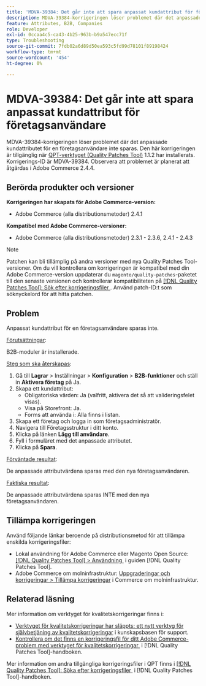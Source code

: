 ```yaml
---
title: 'MDVA-39384: Det går inte att spara anpassat kundattribut för företagsanvändare'
description: MDVA-39384-korrigeringen löser problemet där det anpassade kundattributet för en företagsanvändare inte sparas. Den här korrigeringen är tillgänglig när [QPT-verktyget (Quality Patches Tool)](https://experienceleague.adobe.com/sv/docs/commerce-operations/tools/quality-patches-tool/quality-patches-tool-to-self-serve-quality-patches) 1.1.2 är installerat. Korrigerings-ID är MDVA-39384. Observera att problemet är planerat att åtgärdas i Adobe Commerce 2.4.4.
feature: Attributes, B2B, Companies
role: Developer
exl-id: 0ccaa4c5-ca43-4b25-963b-b9a547ecc71f
type: Troubleshooting
source-git-commit: 7fdb02a6d89d50ea593c5fd99d78101f89198424
workflow-type: tm+mt
source-wordcount: '454'
ht-degree: 0%

---
```


# MDVA-39384: Det går inte att spara anpassat kundattribut för företagsanvändare

MDVA-39384-korrigeringen löser problemet där det anpassade kundattributet för en företagsanvändare inte sparas. Den här korrigeringen är tillgänglig när [QPT-verktyget (Quality Patches Tool)](https://experienceleague.adobe.com/sv/docs/commerce-operations/tools/quality-patches-tool/quality-patches-tool-to-self-serve-quality-patches) 1.1.2 har installerats. Korrigerings-ID är MDVA-39384. Observera att problemet är planerat att åtgärdas i Adobe Commerce 2.4.4.

## Berörda produkter och versioner

**Korrigeringen har skapats för Adobe Commerce-version:**

* Adobe Commerce (alla distributionsmetoder) 2.4.1

**Kompatibel med Adobe Commerce-versioner:**

* Adobe Commerce (alla distributionsmetoder) 2.3.1 - 2.3.6, 2.4.1 - 2.4.3

>[!NOTE]
>
>Patchen kan bli tillämplig på andra versioner med nya Quality Patches Tool-versioner. Om du vill kontrollera om korrigeringen är kompatibel med din Adobe Commerce-version uppdaterar du `magento/quality-patches`-paketet till den senaste versionen och kontrollerar kompatibiliteten på [[!DNL Quality Patches Tool]: Sök efter korrigeringsfiler &#x200B;](https://experienceleague.adobe.com/sv/docs/commerce-operations/tools/quality-patches-tool/quality-patches-tool-to-self-serve-quality-patches). Använd patch-ID:t som söknyckelord för att hitta patchen.

## Problem

Anpassat kundattribut för en företagsanvändare sparas inte.

<u>Förutsättningar</u>:

B2B-moduler är installerade.

<u>Steg som ska återskapas</u>:

1. Gå till **Lagrar** > Inställningar > **Konfiguration** > **B2B-funktioner** och ställ in **Aktivera företag** på Ja.
1. Skapa ett kundattribut:
   * Obligatoriska värden: Ja (valfritt, aktivera det så att valideringsfelet visas).
   * Visa på Storefront: Ja.
   * Forms att använda i: Alla finns i listan.
1. Skapa ett företag och logga in som företagsadministratör.
1. Navigera till Företagsstruktur i ditt konto.
1. Klicka på länken **Lägg till användare**.
1. Fyll i formuläret med det anpassade attributet.
1. Klicka på **Spara**.

<u>Förväntade resultat</u>:

De anpassade attributvärdena sparas med den nya företagsanvändaren.

<u>Faktiska resultat</u>:

De anpassade attributvärdena sparas INTE med den nya företagsanvändaren.

## Tillämpa korrigeringen

Använd följande länkar beroende på distributionsmetod för att tillämpa enskilda korrigeringsfiler:

* Lokal användning för Adobe Commerce eller Magento Open Source: [[!DNL Quality Patches Tool] > Användning &#x200B;](/help/tools/quality-patches-tool/usage.md) i guiden [!DNL Quality Patches Tool].
* Adobe Commerce om molninfrastruktur: [Uppgraderingar och korrigeringar > Tillämpa korrigeringar](https://experienceleague.adobe.com/docs/commerce-cloud-service/user-guide/develop/upgrade/apply-patches.html?lang=sv-SE) i Commerce om molninfrastruktur.

## Relaterad läsning

Mer information om verktyget för kvalitetskorrigeringar finns i:

* [Verktyget för kvalitetskorrigeringar har släppts: ett nytt verktyg för självbetjäning av kvalitetskorrigeringar](https://experienceleague.adobe.com/sv/docs/commerce-operations/tools/quality-patches-tool/quality-patches-tool-to-self-serve-quality-patches) i kunskapsbasen för support.
* [Kontrollera om det finns en korrigeringsfil för ditt Adobe Commerce-problem med verktyget för kvalitetskorrigeringar &#x200B;](/help/tools/quality-patches-tool/patches-available-in-qpt/check-patch-for-magento-issue-with-magento-quality-patches.md) i [!DNL Quality Patches Tool]-handboken.

Mer information om andra tillgängliga korrigeringsfiler i QPT finns i [[!DNL Quality Patches Tool]: Söka efter korrigeringsfiler &#x200B;](https://experienceleague.adobe.com/tools/commerce-quality-patches/index.html?lang=sv-SE) i [!DNL Quality Patches Tool]-handboken.
